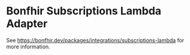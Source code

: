 # Bonfhir Subscriptions Lambda Adapter

See https://bonfhir.dev/packages/integrations/subscriptions-lambda for more information.
